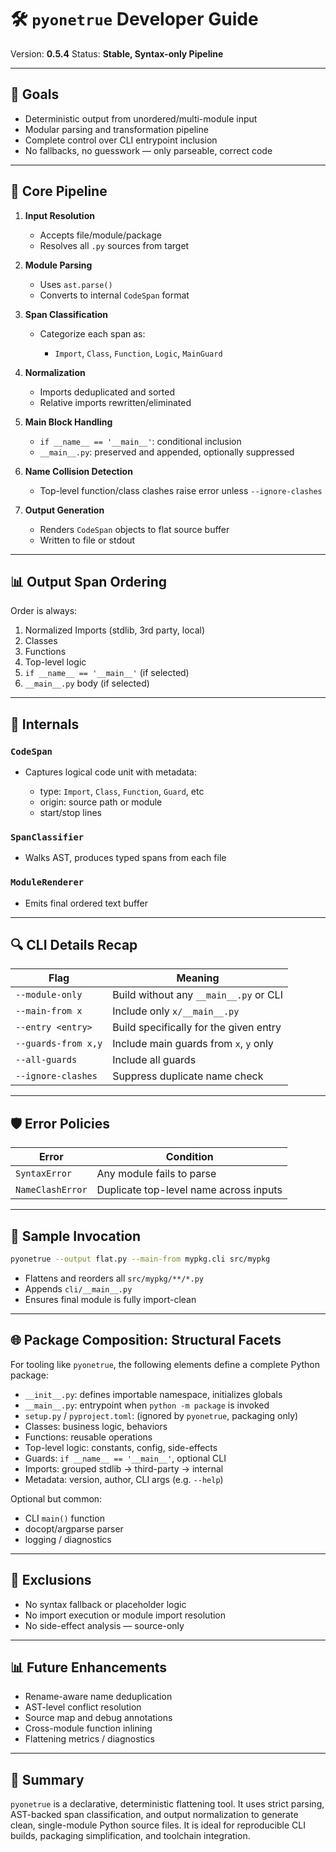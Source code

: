 # 🛠️ `pyonetrue` Developer Guide

Version: **0.5.4**
Status: **Stable, Syntax-only Pipeline**

---

## 🌟 Goals

* Deterministic output from unordered/multi-module input
* Modular parsing and transformation pipeline
* Complete control over CLI entrypoint inclusion
* No fallbacks, no guesswork — only parseable, correct code

---

## 🚀 Core Pipeline

1. **Input Resolution**

   * Accepts file/module/package
   * Resolves all `.py` sources from target

2. **Module Parsing**

   * Uses `ast.parse()`
   * Converts to internal `CodeSpan` format

3. **Span Classification**

   * Categorize each span as:

     * `Import`, `Class`, `Function`, `Logic`, `MainGuard`

4. **Normalization**

   * Imports deduplicated and sorted
   * Relative imports rewritten/eliminated

5. **Main Block Handling**

   * `if __name__ == '__main__'`: conditional inclusion
   * `__main__.py`: preserved and appended, optionally suppressed

6. **Name Collision Detection**

   * Top-level function/class clashes raise error unless `--ignore-clashes`

7. **Output Generation**

   * Renders `CodeSpan` objects to flat source buffer
   * Written to file or stdout

---

## 📊 Output Span Ordering

Order is always:

1. Normalized Imports (stdlib, 3rd party, local)
2. Classes
3. Functions
4. Top-level logic
5. `if __name__ == '__main__'` (if selected)
6. `__main__.py` body (if selected)

---

## 🤷 Internals

### `CodeSpan`

* Captures logical code unit with metadata:

  * type: `Import`, `Class`, `Function`, `Guard`, etc
  * origin: source path or module
  * start/stop lines

### `SpanClassifier`

* Walks AST, produces typed spans from each file

### `ModuleRenderer`

* Emits final ordered text buffer

---

## 🔍 CLI Details Recap

| Flag                | Meaning                                |
| ------------------- | -------------------------------------- |
| `--module-only`     | Build without any `__main__.py` or CLI |
| `--main-from x`     | Include only `x/__main__.py`           |
| `--entry <entry>`  | Build specifically for the given entry |
| `--guards-from x,y` | Include main guards from `x`, `y` only |
| `--all-guards`      | Include all guards                     |
| `--ignore-clashes`  | Suppress duplicate name check          |

---

## 🛡️ Error Policies

| Error            | Condition                              |
| ---------------- | -------------------------------------- |
| `SyntaxError`    | Any module fails to parse              |
| `NameClashError` | Duplicate top-level name across inputs |

---

## 🔄 Sample Invocation

```bash
pyonetrue --output flat.py --main-from mypkg.cli src/mypkg
```

* Flattens and reorders all `src/mypkg/**/*.py`
* Appends `cli/__main__.py`
* Ensures final module is fully import-clean

---

## 🌐 Package Composition: Structural Facets

For tooling like `pyonetrue`, the following elements define a complete Python package:

* `__init__.py`: defines importable namespace, initializes globals
* `__main__.py`: entrypoint when `python -m package` is invoked
* `setup.py` / `pyproject.toml`: (ignored by `pyonetrue`, packaging only)
* Classes: business logic, behaviors
* Functions: reusable operations
* Top-level logic: constants, config, side-effects
* Guards: `if __name__ == '__main__'`, optional CLI
* Imports: grouped stdlib → third-party → internal
* Metadata: version, author, CLI args (e.g. `--help`)

Optional but common:

* CLI `main()` function
* docopt/argparse parser
* logging / diagnostics

---

## 🚫 Exclusions

* No syntax fallback or placeholder logic
* No import execution or module import resolution
* No side-effect analysis — source-only

---

## 📊 Future Enhancements

* Rename-aware name deduplication
* AST-level conflict resolution
* Source map and debug annotations
* Cross-module function inlining
* Flattening metrics / diagnostics

---

## 🎯 Summary

`pyonetrue` is a declarative, deterministic flattening tool. It uses strict parsing, AST-backed span classification, and output normalization to generate clean, single-module Python source files. It is ideal for reproducible CLI builds, packaging simplification, and toolchain integration.
